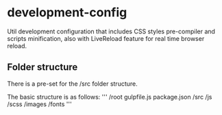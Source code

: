 # development-config
Util development configuration that includes CSS styles pre-compiler and scripts minification, also with LiveReload feature for real time browser reload.

## Folder structure

There is a pre-set for the /src folder structure.

The basic structure is as follows:
'''
/root
  gulpfile.js
  package.json
  /src
    /js
    /scss
    /images
    /fonts
'''
